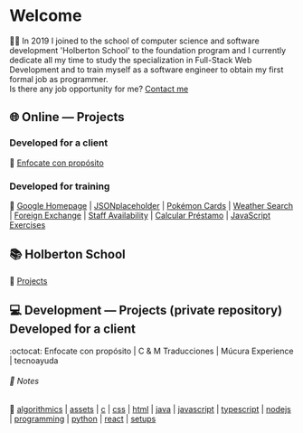 # Welcome
:man_technologist: In 2019 I joined to the school of computer science and software development 'Holberton School' to the foundation program and I currently dedicate all my time to study the specialization in Full-Stack Web Development and to train myself as a software engineer to obtain my first formal job as programmer.  
Is there any job opportunity for me? [Contact me](https://www.javierandresgp.com)
## :globe_with_meridians: Online ― Projects
### Developed for a client
:checkered_flag: [Enfocate con propósito](http://www.enfocateconproposito.org/)
### Developed for training
:muscle: [Google Homepage](https://javierandresgp.github.io/github_pages-google_homepage/) | [JSONplaceholder](https://javierandresgp.github.io/github_pages-jsonplaceholder/) | [Pokémon Cards](https://javierandresgp.github.io/github_pages-pokemon_cards/) | [Weather Search](https://javierandresgp.github.io/github_pages-weather_search/) | [Foreign Exchange](https://javierandresgp.github.io/github_pages-foreign_exchange/) | [Staff Availability](https://javierandresgp.github.io/github_pages-staff_availability/) | [Calcular Préstamo](https://javierandresgp.github.io/github_pages-calcular_prestamo/) | [JavaScript Exercises](https://javierandresgp.github.io/github_pages-javascript_exercises/)
## :books: Holberton School
:school: [Projects](holberton_school.md)
## :computer: Development ― Projects (private repository) Developed for a client
:octocat: Enfocate con propósito | C & M Traducciones | Múcura Experience | tecnoayuda
###### :memo: Notes
:bookmark: [algorithmics](algorithmics.md) | [assets](assets.md) | [c](c.md) | [css](css.md) | [html](html.md) | [java](java.md) | [javascript](javascript.md)  | [typescript](typescript.md) | [nodejs](nodejs.md) | [programming](programming.md) | [python](python.md) | [react](react.md) | [setups](setups.md)
